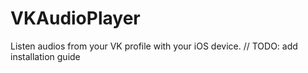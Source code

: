 # VKAudioPlayer
Listen audios from your VK profile with your iOS device.
// TODO: add installation guide
